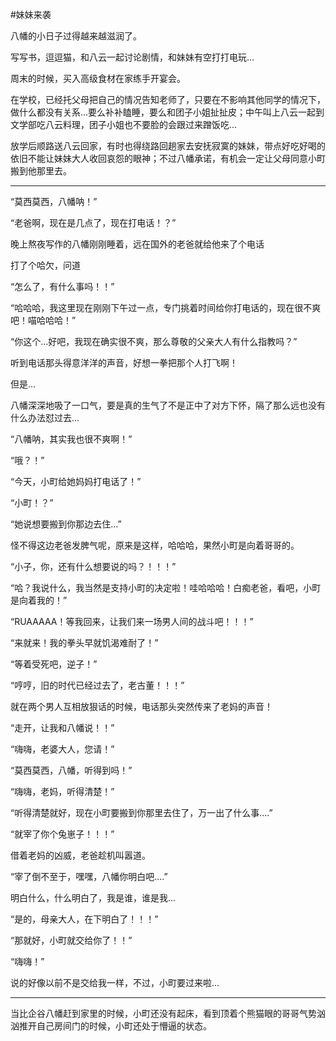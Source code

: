 #妹妹来袭

八幡的小日子过得越来越滋润了。

写写书，逗逗猫，和八云一起讨论剧情，和妹妹有空打打电玩...

周末的时候，买入高级食材在家练手开宴会。

在学校，已经托父母把自己的情况告知老师了，只要在不影响其他同学的情况下，做什么都没有关系...要么补补瞌睡，要么和团子小姐扯扯皮；中午叫上八云一起到文学部吃八云料理，团子小姐也不要脸的会跟过来蹭饭吃...

放学后顺路送八云回家，有时也得绕路回趟家去安抚寂寞的妹妹，带点好吃好喝的依旧不能让妹妹大人收回哀怨的眼神；不过八幡承诺，有机会一定让父母同意小町搬到他那里去。

---

“莫西莫西，八幡呐！”

“老爸啊，现在是几点了，现在打电话！？”

晚上熬夜写作的八幡刚刚睡着，远在国外的老爸就给他来了个电话

打了个哈欠，问道

“怎么了，有什么事吗！！”

“哈哈哈，我这里现在刚刚下午过一点，专门挑着时间给你打电话的，现在很不爽吧！喵哈哈哈！”

“你这个...好吧，我现在确实很不爽，那么尊敬的父亲大人有什么指教吗？”

听到电话那头得意洋洋的声音，好想一拳把那个人打飞啊！

但是...

八幡深深地吸了一口气，要是真的生气了不是正中了对方下怀，隔了那么远也没有什么办法怼过去...

“八幡呐，其实我也很不爽啊！”

“哦？！”

“今天，小町给她妈妈打电话了！”

“小町！？”

“她说想要搬到你那边去住...”

怪不得这边老爸发脾气呢，原来是这样，哈哈哈，果然小町是向着哥哥的。

“小子，你，还有什么想要说的吗？！！！”

“哈？我说什么，我当然是支持小町的决定啦！哇哈哈哈！白痴老爸，看吧，小町是向着我的！”

“RUAAAAA！等我回来，让我们来一场男人间的战斗吧！！！”

“来就来！我的拳头早就饥渴难耐了！”

“等着受死吧，逆子！”

“哼哼，旧的时代已经过去了，老古董！！！”

就在两个男人互相放狠话的时候，电话那头突然传来了老妈的声音！

“走开，让我和八幡说！！”

“嗨嗨，老婆大人，您请！”

“莫西莫西，八幡，听得到吗！”

“嗨嗨，老妈，听得清楚！”

“听得清楚就好，现在小町要搬到你那里去住了，万一出了什么事....”

“就宰了你个兔崽子！！！”

借着老妈的凶威，老爸趁机叫嚣道。

“宰了倒不至于，嘿嘿，八幡你明白吧....”

明白什么，什么明白了，我是谁，谁是我...

“是的，母亲大人，在下明白了！！！”

“那就好，小町就交给你了！！”

“嗨嗨！”

说的好像以前不是交给我一样，不过，小町要过来啦...

---

当比企谷八幡赶到家里的时候，小町还没有起床，看到顶着个熊猫眼的哥哥气势汹汹推开自己房间门的时候，小町还处于懵逼的状态。

